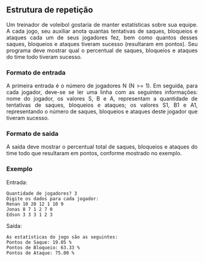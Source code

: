 ## Estrutura de repetição

<p style="text-align: justify"> 
Um treinador de voleibol gostaria de manter estatísticas sobre sua equipe. A cada jogo, seu auxiliar anota quantas tentativas de saques, bloqueios e ataques cada um de seus jogadores fez, bem como quantos desses saques, bloqueios e ataques tiveram sucesso (resultaram em pontos). Seu programa deve mostrar qual o percentual de saques, bloqueios e ataques do time todo tiveram sucesso.
</p>

### Formato de entrada

<p style="text-align: justify"> 
A primeira entrada é o número de jogadores N (N >= 1). Em seguida, para cada jogador, deve-se se ler uma linha com as seguintes informações: nome do jogador, os valores S, B e A, representam a quantidade de tentativas de saques, bloqueios e ataques; os valores S1, B1 e A1, representando o número de saques, bloqueios e ataques deste jogador que tiveram sucesso.
</p>

### Formato de saída

<p style="text-align: justify"> 
A saída deve mostrar o percentual total de saques, bloqueios e ataques do time todo que resultaram em pontos, conforme mostrado no exemplo.
</p>

### Exemplo

Entrada:

```
Quantidade de jogadores? 3
Digite os dados para cada jogador:
Renan 10 20 12 1 10 9
Jonas 8 7 1 2 7 0
Edson 3 3 3 1 2 3
```

Saída:

```
As estatísticas do jogo são as seguintes:
Pontos de Saque: 19.05 %
Pontos de Bloqueio: 63.33 %
Pontos de Ataque: 75.00 %
```
